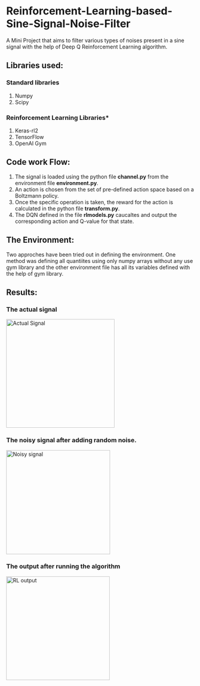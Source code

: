# Reinforcement-Learning-based-Sine-Signal-Noise-Filter
A Mini Project that aims to filter various types of noises present in a sine signal with the help of Deep Q Reinforcement Learning algorithm.

## Libraries used:
### Standard libraries
1. Numpy
2. Scipy

### Reinforcement Learning Libraries*
1. Keras-rl2
2. TensorFlow
3. OpenAI Gym

## Code work Flow:
1. The signal is loaded using the python file **channel.py** from the environment file **environment.py**. 
2. An action is chosen from the set of pre-defined action space based on a Boltzmann policy.
3. Once the specific operation is taken, the reward for the action is calculated in the python file **transform.py**.
4. The DQN defined in the file **rlmodels.py** caucaltes and output the corresponding action and Q-value for that state.

## The Environment:
Two approches have been tried out in defining the environment. One method was defining all quantiites using only numpy arrays without any use gym library and the other environment file has all its variables defined with the help of gym library.

## Results:

### The actual signal
<img width="290" alt="Actual Signal" src="https://user-images.githubusercontent.com/83712618/214195612-0169b438-f95f-4a11-bee0-c53a94c0ac38.png">

### The noisy signal after adding random noise.
<img width="278" alt="Noisy signal" src="https://user-images.githubusercontent.com/83712618/214195691-013e38b7-1b83-47de-9867-2ace265d1ad4.png">

### The output after running the algorithm
<img width="277" alt="RL output" src="https://user-images.githubusercontent.com/83712618/214195732-728806d8-b5c1-482c-a6fa-e1f69702b8c5.png">
